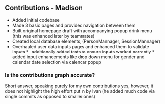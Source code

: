 ## Contributions - Madison
* Added initial codebase
* Made 3 basic pages and provided navigation between them
* Built original homepage draft with accompanying popup drink menu (this was enhanced later by teammates)
* Created local database elements, (PersonMannager, SessionMannager)
* Overhauled user data inputs pages and enhanced them to validate inputs 
*- additionally added tests to ensure inputs worked correctly
*- added input enhancements like drop down menu for gender and calendar date selection via calendar popup

### Is the contributions graph accurate? 
Short answer, speaking purely for my own contributions yes, however, it does not highlight the high effort put in by Ivan (he added much code via single commits as opposed to smaller ones) 


